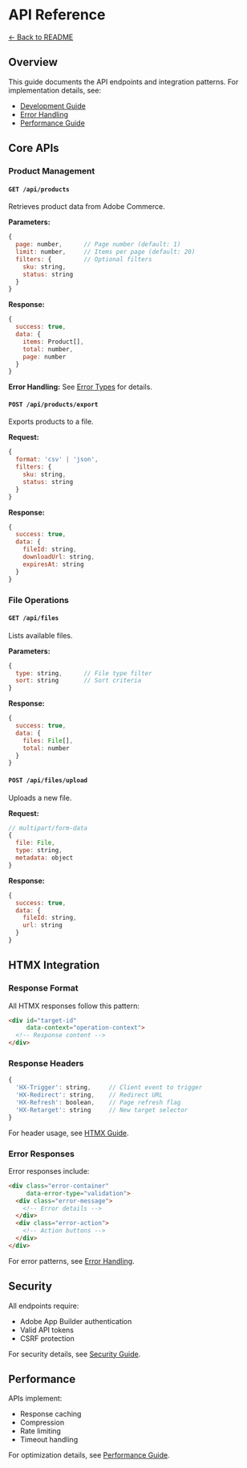 # API Reference

[← Back to README](../README.md)

## Overview

This guide documents the API endpoints and integration patterns. For implementation details, see:
- [Development Guide](development.md)
- [Error Handling](error-handling.md)
- [Performance Guide](performance.md)

## Core APIs

### Product Management

#### `GET /api/products`
Retrieves product data from Adobe Commerce.

**Parameters:**
```javascript
{
  page: number,      // Page number (default: 1)
  limit: number,     // Items per page (default: 20)
  filters: {         // Optional filters
    sku: string,
    status: string
  }
}
```

**Response:**
```javascript
{
  success: true,
  data: {
    items: Product[],
    total: number,
    page: number
  }
}
```

**Error Handling:**
See [Error Types](error-handling.md#error-types) for details.

#### `POST /api/products/export`
Exports products to a file.

**Request:**
```javascript
{
  format: 'csv' | 'json',
  filters: {
    sku: string,
    status: string
  }
}
```

**Response:**
```javascript
{
  success: true,
  data: {
    fileId: string,
    downloadUrl: string,
    expiresAt: string
  }
}
```

### File Operations

#### `GET /api/files`
Lists available files.

**Parameters:**
```javascript
{
  type: string,      // File type filter
  sort: string       // Sort criteria
}
```

**Response:**
```javascript
{
  success: true,
  data: {
    files: File[],
    total: number
  }
}
```

#### `POST /api/files/upload`
Uploads a new file.

**Request:**
```javascript
// multipart/form-data
{
  file: File,
  type: string,
  metadata: object
}
```

**Response:**
```javascript
{
  success: true,
  data: {
    fileId: string,
    url: string
  }
}
```

## HTMX Integration

### Response Format

All HTMX responses follow this pattern:
```html
<div id="target-id" 
     data-context="operation-context">
  <!-- Response content -->
</div>
```

### Response Headers

```javascript
{
  'HX-Trigger': string,     // Client event to trigger
  'HX-Redirect': string,    // Redirect URL
  'HX-Refresh': boolean,    // Page refresh flag
  'HX-Retarget': string     // New target selector
}
```

For header usage, see [HTMX Guide](htmx.md#response-headers).

### Error Responses

Error responses include:
```html
<div class="error-container"
     data-error-type="validation">
  <div class="error-message">
    <!-- Error details -->
  </div>
  <div class="error-action">
    <!-- Action buttons -->
  </div>
</div>
```

For error patterns, see [Error Handling](error-handling.md#error-patterns).

## Security

All endpoints require:
- Adobe App Builder authentication
- Valid API tokens
- CSRF protection

For security details, see [Security Guide](security.md).

## Performance

APIs implement:
- Response caching
- Compression
- Rate limiting
- Timeout handling

For optimization details, see [Performance Guide](performance.md). 